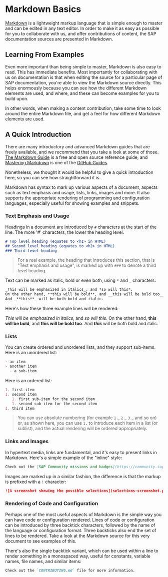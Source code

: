 # Markdown Basics

[Markdown][markdown] is a lightweight markup language that is simple enough to master and can be edited in any text editor. In order to make it as easy as possible for you to collaborate with us, and offer contributions of content, the SAP documentation sources are presented in Markdown.

## Learning From Examples

Even more important than being simple to master, Markdown is also easy to read. This has immediate benefits. Most importantly for collaborating with us on documentation is that when editing the source for a particular page of SAP documentation, you're able to view the Markdown source directly. This helps enormously because you can see how the different Markdown elements are used, and where, and these can become examples for you to build upon.

In other words, when making a content contribution, take some time to look around the entire Markdown file, and get a feel for how different Markdown elements are used.

## A Quick Introduction

There are many introductory and advanced Markdown guides that are freely available, and we recommend that you take a look at some of those. [The Markdown Guide][markdownguide] is a free and open source reference guide, and [Mastering Markdown][github-guides-mastering-markdown] is one of the [GitHub Guides][github-guides].

Nonetheless, we thought it would be helpful to give a quick introduction here, so you can see how straightforward it is.

Markdown has syntax to mark up various aspects of a document, aspects such as text emphasis and usage, lists, links, images and more. It also supports the appropriate rendering of programming and configuration languages, especially useful for showing examples and snippets.

### Text Emphasis and Usage

Headings in a document are introduced by `#` characters at the start of the line. The more '#' characters, the lower the heading level.

```markdown
# Top level heading (equates to <h1> in HTML)
## Second level heading (equates to <h2> in HTML)
### Third level heading
```

> For a real example, the heading that introduces this section, that is "Text emphasis and usage", is marked up with `###` to denote a third level heading.

Text can be marked as italic, bold or even both, using `*` and `_` characters:

```markdown
_This will be emphasized in italics_, and *so will this*.
On the other hand, **this will be bold**, and __this will be bold too__.
And _**this**_ will be both bold and italic.
```

Here's how these three example lines will be rendered:

_This will be emphasized in italics_, and *so will this*.
On the other hand, **this will be bold**, and __this will be bold too__.
And _**this**_ will be both bold and italic.


### Lists

You can create ordered and unordered lists, and they support sub-items. Here is an unordered list:

```markdown
- an item
- another item
  - a sub-item
```

Here is an ordered list:

```markdown
1. first item
1. second item
   1. first sub-item for the second item
   1. second sub-item for the second item
1. third item
```

> You can use absolute numbering (for example `1.`, `2.`, `3.`, and so on) or, as shown here, you can use `1.` to introduce each item in a list (or sublist), and the actual rendering will be ordered appropriately.

### Links and Images

In hypertext media, links are fundamental, and it's easy to present links in Markdown. Here's a simple example of the "inline" style:

```markdown
Check out the [SAP Community missions and badges](https://community.sap.com/resources/missions-badges) ...
```

Images are marked up in a similar fashion, the difference is that the markup is prefixed with a `!` character:

```markdown
![A screenshot showing the possible selections](selections-screenshot.png)
```

### Rendering of Code and Configuration

Perhaps one of the most useful aspects of Markdown is the simple way you can have code or configuration rendered. Lines of code or configuration can be introduced by three backtick characters, followed by the name of the language or configuration format. Three backticks also end the set of lines to be rendered. Take a look at the Markdown source for this very document to see examples of this.

There's also the single backtick variant, which can be used within a line to render something in a monospaced way, useful for constants, variable names, file names, and similar items:


```markdown
Check out the `CONTRIBUTING.md` file for more information.
```

[markdown]: https://en.wikipedia.org/wiki/Markdown
[markdownguide]: https://www.markdownguide.org/
[github-guides]: https://guides.github.com/
[github-guides-mastering-markdown]: https://guides.github.com/features/mastering-markdown/
